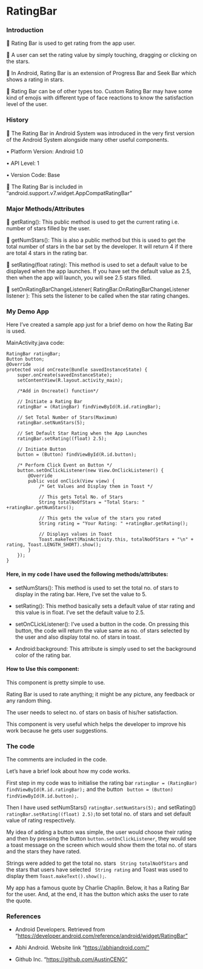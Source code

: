 # RatingBar

### Introduction

	Rating Bar is used to get rating from the app user. 

	A user can set the rating value by simply touching, dragging or clicking on the stars. 

	In Android, Rating Bar is an extension of Progress Bar and Seek Bar which shows a rating in stars.

	Rating Bar can be of other types too. Custom Rating Bar may have some kind of emojis with different type of face reactions to know the satisfaction level of the user.

### History

	The Rating Bar in Android System was introduced in the very first version of the Android System alongside many other useful components.

•	Platform Version: Android 1.0

•	API Level: 1

•	Version Code: Base

	The Rating Bar is included in “android.support.v7.widget.AppCompatRatingBar”

### Major Methods/Attributes

	getRating(): This public method is used to get the current rating i.e. number of stars filled by the user.

	getNumStars(): This is also a public method but this is used to get the total number of stars in the bar set by the developer. It will return 4 if there are total 4 stars in the rating bar.

	setRating(float rating): This method is used to set a default value to be displayed when the app launches. If you have set the default value as 2.5, then when the app will launch, you will see 2.5 stars filled.

	setOnRatingBarChangeListener( RatingBar.OnRatingBarChangeListener listener ): This sets the listener to be called when the star rating changes. 


### My Demo App

Here I’ve created a sample app just for a brief demo on how the Rating Bar is used.

MainActivity.java code: 





    RatingBar ratingBar;
    Button button;
    @Override
    protected void onCreate(Bundle savedInstanceState) {
        super.onCreate(savedInstanceState);
        setContentView(R.layout.activity_main);

        /*Add in Oncreate() function*/

        // Initiate a Rating Bar
        ratingBar = (RatingBar) findViewById(R.id.ratingBar);

        // Set Total Number of Stars(Maximum)
        ratingBar.setNumStars(5);

        // Set Default Star Rating when the App Launches
        ratingBar.setRating((float) 2.5);

        // Initiate Button
        button = (Button) findViewById(R.id.button);

        /* Perform Click Event on Button */
        button.setOnClickListener(new View.OnClickListener() {
            @Override
            public void onClick(View view) {
                /* Get Values and Display them in Toast */

                // This gets Total No. of Stars
                String totalNoOfStars = "Total Stars: " +ratingBar.getNumStars();

                // This gets the value of the stars you rated
                String rating = "Your Rating: " +ratingBar.getRating();

                // Displays values in Toast
                Toast.makeText(MainActivity.this, totalNoOfStars + "\n" + rating, Toast.LENGTH_SHORT).show();
            }
        });
    }

#### Here, in my code I have used the following methods/attributes:

*	setNumStars(): This method is used to set the total no. of stars to display in the rating bar. Here, I’ve set the value to 5.

*	setRating(): This method basically sets a default value of star rating and this value is in float. I’ve set the default value to 2.5.

*	setOnCLickListener(): I’ve used a button in the code. On pressing this button, the code will return the value same as no. of stars selected by the user and also display total no. of stars in toast.

*	Android:background: This attribute is simply used to set the background color of the rating bar.

#### How to Use this component:

This component is pretty simple to use.

Rating Bar is used to rate anything; it might be any picture, any feedback or any random thing. 

The user needs to select no. of stars on basis of his/her satisfaction. 

This component is very useful which helps the developer to improve his work because he gets user suggestions.

### The code

The comments are included in the code.

Let’s have a brief look about how my code works.

First step in my code was to initialise the rating bar `ratingBar = (RatingBar) findViewById(R.id.ratingBar);` and the button ` button = (Button) findViewById(R.id.button);`. 

Then I have used setNumStars() `ratingBar.setNumStars(5);` and setRating() `ratingBar.setRating((float) 2.5);`to set total no. of stars and set default value of rating respectively.

My idea of adding a button was simple, the user would choose their rating and then by pressing the button `button.setOnClickListener`, they would see a toast message on the screen which would show them the total no. of stars and the stars they have rated. 

Strings were added to get the total no. stars ` String totalNoOfStars` and the stars that users have selected ` String rating` and Toast was used to display them `Toast.makeText().show();`.

My app has a famous quote by Charlie Chaplin. Below, it has a Rating Bar for the user. And, at the end, it has the button which asks the user to rate the quote.

### References

* Android Developers. Retrieved from “https://developer.android.com/reference/android/widget/RatingBar”

* Abhi Android. Website link “https://abhiandroid.com/”

* Github Inc. “https://github.com/AustinCENG” 
